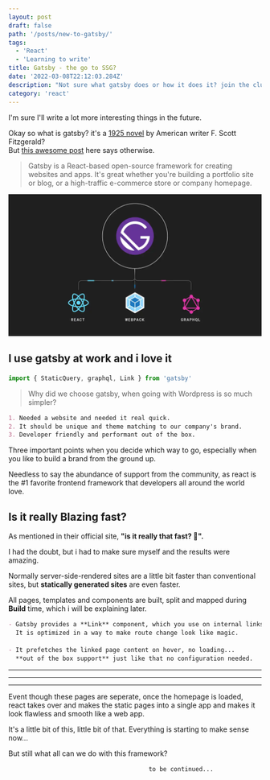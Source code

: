 ```yaml
---
layout: post
draft: false
path: '/posts/new-to-gatsby/'
tags:
  - 'React'
  - 'Learning to write'
title: Gatsby - the go to SSG?
date: '2022-03-08T22:12:03.284Z'
description: "Not sure what gatsby does or how it does it? join the club. I've been trying my best to learn the same thing for some time now, i've written what i know..."
category: 'react'
---
```


I'm sure I'll write a lot more interesting things in the future.

Okay so what is gatsby? it's a [1925 novel](https://www.wsfcs.k12.nc.us/cms/lib/NC01001395/Centricity/Domain/7935/Gatsby_PDF_FullText.pdf) by American writer F. Scott Fitzgerald?  
But [this awesome post](https://www.mparticle.com/blog/what-is-gatsby) here says otherwise.

> Gatsby is a React-based open-source framework for creating websites and apps.
> It's great whether you're building a portfolio site or blog, or a high-traffic e-commerce store or company homepage.

![Gatsby](./what-is-gatsby.webp)

## I use gatsby at work and i love it

```js
import { StaticQuery, graphql, Link } from 'gatsby'
```

> Why did we choose gatsby, when going with Wordpress is so much simpler?

```markdown
1. Needed a website and needed it real quick.
2. It should be unique and theme matching to our company's brand.
3. Developer friendly and performant out of the box.
```

Three important points when you decide which way to go, especially when you like to build a brand from the ground up.

Needless to say the abundance of support from the community, as react is the #1 favorite frontend framework that developers all around the world love.

## Is it really Blazing fast?

As mentioned in their official site, **"is it really that fast? 🤔".**

I had the doubt, but i had to make sure myself and the results were amazing.

Normally server-side-rendered sites are a little bit faster than conventional sites, but **statically generated sites** are even faster.

All pages, templates and components are built, split and mapped during **Build** time, which i will be explaining later.

```markdown
- Gatsby provides a **Link** component, which you use on internal links.
  It is optimized in a way to make route change look like magic.

- It prefetches the linked page content on hover, no loading...
  **out of the box support** just like that no configuration needed.
```

---

---

---

Event though these pages are seperate, once the homepage is loaded, react takes over and makes the static pages into a single app and makes it look flawless and smooth like a web app.

It's a little bit of this, little bit of that. Everything is starting to make sense now...

But still what all can we do with this framework?

                                           to be continued...

